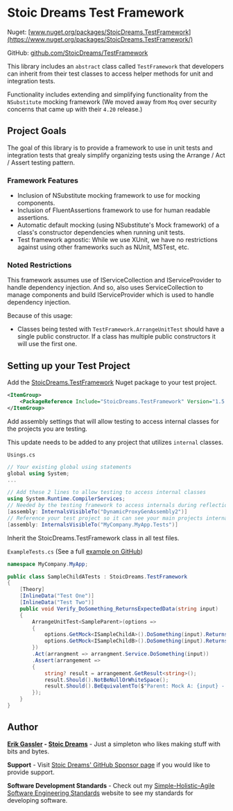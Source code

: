 # Stoic Dreams Test Framework

Nuget: [www.nuget.org/packages/StoicDreams.TestFramework](https://www.nuget.org/packages/StoicDreams.TestFramework/)

GitHub: [github.com/StoicDreams/TestFramework](https://github.com/StoicDreams/TestFramework)

This library includes an `abstract` class called `TestFramework` that developers can inherit from their test classes to access helper methods for unit and integration tests.

Functionality includes extending and simplifying functionality from the `NSubstitute` mocking framework (We moved away from `Moq` over security concerns that came up with their `4.20` release.)

## Project Goals

The goal of this library is to provide a framework to use in unit tests and integration tests that grealy simplify organizing tests using the Arrange / Act / Assert testing pattern.

### Framework Features

- Inclusion of NSubstitute mocking framework to use for mocking components.
- Inclusion of FluentAssertions framework to use for human readable assertions.
- Automatic default mocking (using NSubstitute's Mock framework) of a class's constructor dependencies when running unit tests.
- Test framework agnostic: While we use XUnit, we have no restrictions against using other frameworks such as NUnit, MSTest, etc.

### Noted Restrictions

This framework assumes use of IServiceCollection and IServiceProvider to handle dependency injection. And so, also uses ServiceCollection to manage components and build IServiceProvider which is used to handle dependency injection.

Because of this usage:

- Classes being tested with `TestFramework.ArrangeUnitTest` should have a single public constructor. If a class has multiple public constructors it will use the first one.

## Setting up your Test Project

Add the [StoicDreams.TestFramework](https://www.nuget.org/packages/StoicDreams.TestFramework/) Nuget package to your test project.

```xml
<ItemGroup>
	<PackageReference Include="StoicDreams.TestFramework" Version="1.5.14" />
</ItemGroup>
```

Add assembly settings that will allow testing to access internal classes for the projects you are testing.

This update needs to be added to any project that utilizes `internal` classes.

`Usings.cs`
```csharp
// Your existing global using statements
global using System;
...

// Add these 2 lines to allow testing to access internal classes
using System.Runtime.CompilerServices;
// Needed by the testing framework to access internals during reflection for automated mocking
[assembly: InternalsVisibleTo("DynamicProxyGenAssembly2")]
// Reference your test project so it can see your main projects internals
[assembly: InternalsVisibleTo("MyCompany.MyApp.Tests")]
```

Inherit the StoicDreams.TestFramework class in all test files.

`ExampleTests.cs` (See a full [example on GitHub](https://github.com/StoicDreams/TestFramework/blob/master/StoicDreams.TestFramework.Tests/SampleParentTests.cs))
```csharp
namespace MyCompany.MyApp;

public class SampleChildATests : StoicDreams.TestFramework
{
	[Theory]
	[InlineData("Test One")]
	[InlineData("Test Two")]
	public void Verify_DoSomething_ReturnsExpectedData(string input)
	{
		ArrangeUnitTest<SampleParent>(options =>
		{
			options.GetMock<ISampleChildA>().DoSomething(input).Returns($"Mock A: {input}");
			options.GetMock<ISampleChildB>().DoSomething(input).Returns($"Mock B: {input}");
		})
        .Act(arrangment => arrangment.Service.DoSomething(input))
        .Assert(arrangement =>
		{
			string? result = arrangement.GetResult<string>();
			result.Should().NotBeNullOrWhiteSpace();
			result.Should().BeEquivalentTo($"Parent: Mock A: {input} - Mock B: {input}");
		});
	}
}
```

## Author

**[Erik Gassler](https://www.erikgassler.com/home) - [Stoic Dreams](https://www.stoicdreams.com/home)** - Just a simpleton who likes making stuff with bits and bytes.

**Support** - Visit [Stoic Dreams' GitHub Sponsor page](https://github.com/sponsors/StoicDreams) if you would like to provide support.

**Software Development Standards** - Check out my [Simple-Holistic-Agile Software Engineering Standards](https://www.softwarestandards.dev/home) website to see my standards for developing software.
